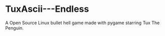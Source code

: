 # TuxAscii---Endless
A Open Source Linux bullet hell game made with pygame starring Tux The Penguin.
